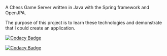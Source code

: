 A Chess Game Server written in Java with the Spring framework and OpenJPA.

The purpose of this project is to learn these technologies and
demonstrate that I could create an application.

[![Codacy Badge](https://api.codacy.com/project/badge/Grade/bf0bb4b07a3c4c2c8b290f7ab931cb0d)](https://www.codacy.com/app/subwoofer359/AMCChessGame?utm_source=github.com&amp;utm_medium=referral&amp;utm_content=subwoofer359/AMCChessGame&amp;utm_campaign=Badge_Grade)

[![Codacy Badge](https://api.codacy.com/project/badge/Coverage/bf0bb4b07a3c4c2c8b290f7ab931cb0d)](https://www.codacy.com/app/subwoofer359/AMCChessGame?utm_source=github.com&amp;utm_medium=referral&amp;utm_content=subwoofer359/AMCChessGame&amp;utm_campaign=Badge_Coverage)
